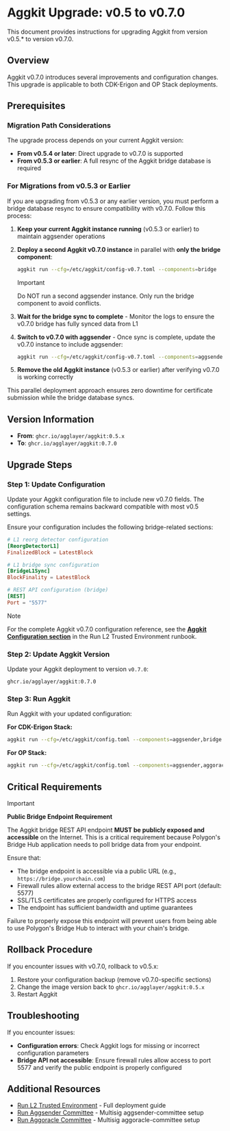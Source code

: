 # Aggkit Upgrade: v0.5 to v0.7.0

This document provides instructions for upgrading Aggkit from version v0.5.* to version v0.7.0.

## Overview

Aggkit v0.7.0 introduces several improvements and configuration changes. This upgrade is applicable to both CDK-Erigon and OP Stack deployments.

## Prerequisites

### Migration Path Considerations

The upgrade process depends on your current Aggkit version:

- **From v0.5.4 or later**: Direct upgrade to v0.7.0 is supported
- **From v0.5.3 or earlier**: A full resync of the Aggkit bridge database is required

### For Migrations from v0.5.3 or Earlier

If you are upgrading from v0.5.3 or any earlier version, you must perform a bridge database resync to ensure compatibility with v0.7.0. Follow this process:

1. **Keep your current Aggkit instance running** (v0.5.3 or earlier) to maintain aggsender operations
2. **Deploy a second Aggkit v0.7.0 instance** in parallel with **only the bridge component**:
   ```bash
   aggkit run --cfg=/etc/aggkit/config-v0.7.toml --components=bridge
   ```
   > [!IMPORTANT]
   > Do NOT run a second aggsender instance. Only run the bridge component to avoid conflicts.

3. **Wait for the bridge sync to complete** - Monitor the logs to ensure the v0.7.0 bridge has fully synced data from L1
4. **Switch to v0.7.0 with aggsender** - Once sync is complete, update the v0.7.0 instance to include aggsender:
   ```bash
   aggkit run --cfg=/etc/aggkit/config-v0.7.toml --components=aggsender,bridge
   ```
5. **Remove the old Aggkit instance** (v0.5.3 or earlier) after verifying v0.7.0 is working correctly

This parallel deployment approach ensures zero downtime for certificate submission while the bridge database syncs.

## Version Information

- **From**: `ghcr.io/agglayer/aggkit:0.5.x`
- **To**: `ghcr.io/agglayer/aggkit:0.7.0`

## Upgrade Steps

### Step 1: Update Configuration

Update your Aggkit configuration file to include new v0.7.0 fields. The configuration schema remains backward compatible with most v0.5 settings.

Ensure your configuration includes the following bridge-related sections:

```toml
# L1 reorg detector configuration
[ReorgDetectorL1]
FinalizedBlock = LatestBlock

# L1 bridge sync configuration
[BridgeL1Sync]
BlockFinality = LatestBlock

# REST API configuration (bridge)
[REST]
Port = "5577"
```

> [!NOTE]
> For the complete Aggkit v0.7.0 configuration reference, see the **[Aggkit Configuration section](../operations/run-l2-trusted-environment.md#5-aggkit)** in the Run L2 Trusted Environment runbook.

### Step 2: Update Aggkit Version

Update your Aggkit deployment to version `v0.7.0`:

```
ghcr.io/agglayer/aggkit:0.7.0
```

### Step 3: Run Aggkit

Run Aggkit with your updated configuration:

**For CDK-Erigon Stack:**
```bash
aggkit run --cfg=/etc/aggkit/config.toml --components=aggsender,bridge
```

**For OP Stack:**
```bash
aggkit run --cfg=/etc/aggkit/config.toml --components=aggsender,aggoracle,bridge
```

## Critical Requirements

> [!IMPORTANT]
> **Public Bridge Endpoint Requirement**
>
> The Aggkit bridge REST API endpoint **MUST be publicly exposed and accessible** on the Internet. This is a critical requirement because Polygon's Bridge Hub application needs to poll bridge data from your endpoint.
>
> Ensure that:
> - The bridge endpoint is accessible via a public URL (e.g., `https://bridge.yourchain.com`)
> - Firewall rules allow external access to the bridge REST API port (default: 5577)
> - SSL/TLS certificates are properly configured for HTTPS access
> - The endpoint has sufficient bandwidth and uptime guarantees
>
> Failure to properly expose this endpoint will prevent users from being able to use Polygon's Bridge Hub to interact with your chain's bridge.

## Rollback Procedure

If you encounter issues with v0.7.0, rollback to v0.5.x:

1. Restore your configuration backup (remove v0.7.0-specific sections)
2. Change the image version back to `ghcr.io/agglayer/aggkit:0.5.x`
3. Restart Aggkit

## Troubleshooting

If you encounter issues:

- **Configuration errors**: Check Aggkit logs for missing or incorrect configuration parameters
- **Bridge API not accessible**: Ensure firewall rules allow access to port 5577 and verify the public endpoint is properly configured

## Additional Resources

- [Run L2 Trusted Environment](../operations/run-l2-trusted-environment.md) - Full deployment guide
- [Run Aggsender Committee](../operations/run-aggsender-committee.md) - Multisig aggsender-committee setup
- [Run Aggoracle Committee](../operations/run-aggoracle-committee.md) - Multisig aggoracle-committee setup

